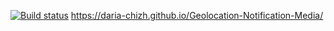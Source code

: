 [![Build status](https://ci.appveyor.com/api/projects/status/63mk8alii8f105ws?svg=true)](https://ci.appveyor.com/project/Daria-chizh/geolocation-notification-media)
https://daria-chizh.github.io/Geolocation-Notification-Media/

